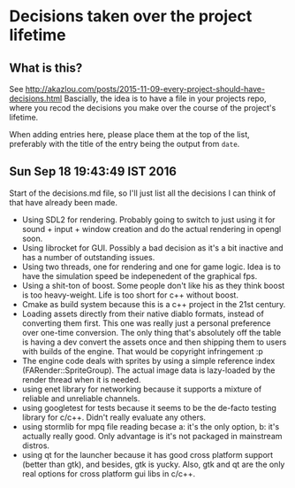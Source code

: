 # Decisions taken over the project lifetime

## What is this?
See http://akazlou.com/posts/2015-11-09-every-project-should-have-decisions.html
Bascially, the idea is to have a file in your projects repo, where you recod the
decisions you make over the course of the project's lifetime.

When adding entries here, please place them at the top of the list, preferably
with the title of the entry being the output from `date`.

## Sun Sep 18 19:43:49 IST 2016
Start of the decisions.md file, so I'll just list all the decisions I can think
of that have already been made.

- Using SDL2 for rendering. Probably going to switch to just using it for
  sound + input + window creation and do the actual rendering in opengl soon.
- Using librocket for GUI. Possibly a bad decision as it's a bit inactive and
  has a number of outstanding issues.
- Using two threads, one for rendering and one for game logic. Idea is to have
  the simulation speed be indepenedent of the graphical fps.
- Using a shit-ton of boost. Some people don't like his as they think boost is
  too heavy-weight. Life is too short for c++ without boost.
- Cmake as build system because this is a c++ project in the 21st century.
- Loading assets directly from their native diablo formats, instead of
  converting them first. This one was really just a personal preference over
  one-time conversion. The only thing that's absolutely off the table is having
  a dev convert the assets once and then shipping them to users with builds of
  the engine. That would be copyright infringement :p
- The engine code deals with sprites by using a simple reference index
  (FARender::SpriteGroup). The actual image data is lazy-loaded by the render
  thread when it is needed.
- using enet library for networking because it supports a mixture of reliable
  and unreliable channels.
- using googletest for tests because it seems to be the de-facto testing library
  for c/c++. Didn't really evaluate any others.
- using stormlib for mpq file reading becase a: it's the only option, b: it's
  actually really good. Only advantage is it's not packaged in mainstream
  distros.
- using qt for the launcher because it has good cross platform support (better
  than gtk), and besides, gtk is yucky. Also, gtk and qt are the only real
  options for cross platform gui libs in c/c++.
